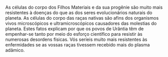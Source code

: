 ﻿As células do corpo dos Filhos Materiais e da sua progênie são muito mais resistentes à doenças do que as dos seres evolucionários naturais do planeta. As células do corpo das raças nativas são afins dos organismos vivos microscópicos e ultramicroscópicos causadores das molestias do planeta. Estes fatos explicam por que os povos de Urântia têm de empenhar-se tanto por meio do esforço científico para resistir às numerosas desordens físicas. Vós seríeis muito mais resistentes às enfermidades se as vossas raças tivessem recebido mais do plasma adâmico.